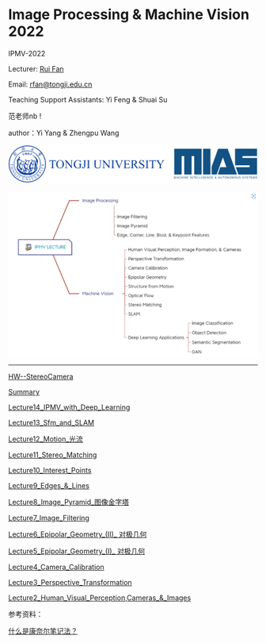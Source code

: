 # **Image Processing & Machine Vision** 2022

&#x20;IPMV-2022

Lecturer: [Rui Fan](https://www.ruirangerfan.com/ "Rui Fan")

Email: [rfan@tongji.edu.cn](mailto:rfan@tongji.edu.cn "rfan@tongji.edu.cn")

Teaching Support Assistants: Yi Feng & Shuai Su

范老师nb !&#x20;

author：Yi Yang & Zhengpu Wang

![](image/image_OuBkkVbc8X.png)

![](image/image_SIlk1hcaEP.png)

***

[HW--StereoCamera](HW--StereoCamera/HW--StereoCamera.md "HW--StereoCamera")

[Summary](Summary/Summary.md "Summary")

[Lecture14\_IPMV\_with\_Deep\_Learning](Lecture14_IPMV_with_Deep_Learn/Lecture14_IPMV_with_Deep_Learning.md "Lecture14_IPMV_with_Deep_Learning")

[Lecture13\_Sfm\_and\_SLAM ](Lecture13_Sfm_and_SLAM/Lecture13_Sfm_and_SLAM.md "Lecture13_Sfm_and_SLAM ")

[Lecture12\_Motion\_光流](Lecture12_Motion_光流/Lecture12_Motion_光流.md "Lecture12_Motion_光流")

[Lecture11\_Stereo\_Matching](Lecture11_Stereo_Matching/Lecture11_Stereo_Matching.md "Lecture11_Stereo_Matching")

[Lecture10\_Interest\_Points](Lecture10_Interest_Points/Lecture10_Interest_Points.md "Lecture10_Interest_Points")

[Lecture9\_Edges\_&\_Lines](Lecture9_Edges_&_Lines/Lecture9_Edges_&_Lines.md "Lecture9_Edges_&_Lines")

[Lecture8\_Image\_Pyramid\_图像金字塔](Lecture8_Image_Pyramid_图像金字塔/Lecture8_Image_Pyramid_图像金字塔.md "Lecture8_Image_Pyramid_图像金字塔")

[Lecture7\_Image\_Filtering](Lecture7_Image_Filtering/Lecture7_Image_Filtering.md "Lecture7_Image_Filtering")

[Lecture6\_Epipolar\_Geometry\_(II)\_ 对极几何](Lecture6_Epipolar_Geometry_\(II/Lecture6_Epipolar_Geometry_\(II\)_对极几何.md "Lecture6_Epipolar_Geometry_(II)_对极几何")

[Lecture5\_Epipolar\_Geometry\_(I)\_ 对极几何](Lecture5_Epipolar_Geometry_\(I\)/Lecture5_Epipolar_Geometry_\(I\)_对极几何.md "Lecture5_Epipolar_Geometry_(I)_对极几何")

[Lecture4\_Camera\_Calibration](Lecture4_Camera_Calibration/Lecture4_Camera_Calibration.md "Lecture4_Camera_Calibration")

[Lecture3\_Perspective\_Transformation](Lecture3_Perspective_Transform/Lecture3_Perspective_Transformation.md "Lecture3_Perspective_Transformation")

[Lecture2\_Human\_Visual\_Perception,Cameras\_&\_Images](Lecture2_Human_Visual_Percepti/Lecture2_Human_Visual_Perception,Cameras_&_Images.md "Lecture2_Human_Visual_Perception,Cameras_&_Images")

参考资料：

[什么是康奈尔笔记法？](https://www.zhihu.com/question/19652630/answer/115967657 "什么是康奈尔笔记法？")
